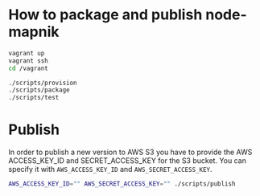# How to package and publish node-mapnik

```sh
vagrant up
vagrant ssh
cd /vagrant

./scripts/provision
./scripts/package
./scripts/test
```

# Publish
In order to publish a new version to AWS S3 you have to provide the AWS ACCESS_KEY_ID and SECRET_ACCESS_KEY for the S3 bucket. You can specify it with `AWS_ACCESS_KEY_ID` and `AWS_SECRET_ACCESS_KEY`.

```sh
AWS_ACCESS_KEY_ID="" AWS_SECRET_ACCESS_KEY="" ./scripts/publish
```
